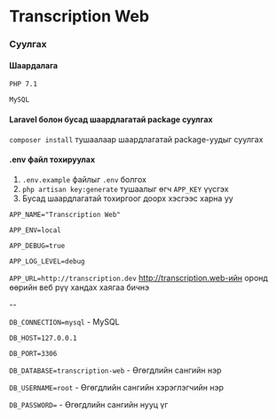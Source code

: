 # Transcription Web

### Суулгах

#### Шаардалага

`PHP 7.1`

`MySQL`

#### Laravel болон бусад шаардлагатай package суулгах

`composer install` тушаалаар шаардлагатай package-уудыг суулгах

#### .env файл тохируулах

1. `.env.example` файлыг `.env` болгох
2. `php artisan key:generate` тушаалыг өгч `APP_KEY` үүсгэх
3. Бусад шаардлагатай тохиргоог доорх хэсгээс харна уу

`APP_NAME="Transcription Web"`

`APP_ENV=local`

`APP_DEBUG=true`

`APP_LOG_LEVEL=debug`

`APP_URL=http://transcription.dev` http://transcription.web-ийн оронд өөрийн веб рүү хандах хаягаа бичнэ

--

`DB_CONNECTION=mysql` - MySQL

`DB_HOST=127.0.0.1`

`DB_PORT=3306`

`DB_DATABASE=transcription-web` - Өгөгдлийн сангийн нэр

`DB_USERNAME=root` - Өгөгдлийн сангийн хэрэглэгчийн нэр

`DB_PASSWORD=` - Өгөгдлийн сангийн нууц үг
